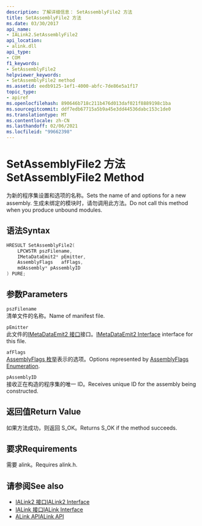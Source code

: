 ```yaml
---
description: 了解详细信息： SetAssemblyFile2 方法
title: SetAssemblyFile2 方法
ms.date: 03/30/2017
api_name:
- IALink2.SetAssemblyFile2
api_location:
- alink.dll
api_type:
- COM
f1_keywords:
- SetAssemblyFile2
helpviewer_keywords:
- SetAssemblyFile2 method
ms.assetid: eedb9125-1ef1-4000-abfc-7de86e5a1f17
topic_type:
- apiref
ms.openlocfilehash: 890646b718c211b476d013daf021f8889198c1ba
ms.sourcegitcommit: ddf7edb67715a5b9a45e3dd44536dabc153c1de0
ms.translationtype: MT
ms.contentlocale: zh-CN
ms.lasthandoff: 02/06/2021
ms.locfileid: "99662398"
---
```

# <a name="setassemblyfile2-method"></a><span data-ttu-id="57b77-103">SetAssemblyFile2 方法</span><span class="sxs-lookup"><span data-stu-id="57b77-103">SetAssemblyFile2 Method</span></span>

<span data-ttu-id="57b77-104">为新的程序集设置和选项的名称。</span><span class="sxs-lookup"><span data-stu-id="57b77-104">Sets the name of and options for a new assembly.</span></span> <span data-ttu-id="57b77-105">生成未绑定的模块时，请勿调用此方法。</span><span class="sxs-lookup"><span data-stu-id="57b77-105">Do not call this method when you produce unbound modules.</span></span>  
  
## <a name="syntax"></a><span data-ttu-id="57b77-106">语法</span><span class="sxs-lookup"><span data-stu-id="57b77-106">Syntax</span></span>  
  
```cpp  
HRESULT SetAssemblyFile2(  
    LPCWSTR pszFilename,  
    IMetaDataEmit2* pEmitter,  
    AssemblyFlags   afFlags,  
    mdAssembly* pAssemblyID  
) PURE;  
```  
  
## <a name="parameters"></a><span data-ttu-id="57b77-107">参数</span><span class="sxs-lookup"><span data-stu-id="57b77-107">Parameters</span></span>  

 `pszFilename`  
 <span data-ttu-id="57b77-108">清单文件的名称。</span><span class="sxs-lookup"><span data-stu-id="57b77-108">Name of manifest file.</span></span>  
  
 `pEmitter`  
 <span data-ttu-id="57b77-109">此文件的[IMetaDataEmit2 接口](../metadata/imetadataemit2-interface.md)接口。</span><span class="sxs-lookup"><span data-stu-id="57b77-109">[IMetaDataEmit2 Interface](../metadata/imetadataemit2-interface.md) interface for this file.</span></span>  
  
 `afFlags`  
 <span data-ttu-id="57b77-110">[AssemblyFlags 枚举](../metadata/assemblyflags-enumeration.md)表示的选项。</span><span class="sxs-lookup"><span data-stu-id="57b77-110">Options represented by [AssemblyFlags Enumeration](../metadata/assemblyflags-enumeration.md).</span></span>  
  
 `pAssemblyID`  
 <span data-ttu-id="57b77-111">接收正在构造的程序集的唯一 ID。</span><span class="sxs-lookup"><span data-stu-id="57b77-111">Receives unique ID for the assembly being constructed.</span></span>  
  
## <a name="return-value"></a><span data-ttu-id="57b77-112">返回值</span><span class="sxs-lookup"><span data-stu-id="57b77-112">Return Value</span></span>  

 <span data-ttu-id="57b77-113">如果方法成功，则返回 S_OK。</span><span class="sxs-lookup"><span data-stu-id="57b77-113">Returns S_OK if the method succeeds.</span></span>  
  
## <a name="requirements"></a><span data-ttu-id="57b77-114">要求</span><span class="sxs-lookup"><span data-stu-id="57b77-114">Requirements</span></span>  

 <span data-ttu-id="57b77-115">需要 alink。</span><span class="sxs-lookup"><span data-stu-id="57b77-115">Requires alink.h.</span></span>  
  
## <a name="see-also"></a><span data-ttu-id="57b77-116">请参阅</span><span class="sxs-lookup"><span data-stu-id="57b77-116">See also</span></span>

- [<span data-ttu-id="57b77-117">IALink2 接口</span><span class="sxs-lookup"><span data-stu-id="57b77-117">IALink2 Interface</span></span>](ialink2-interface.md)
- [<span data-ttu-id="57b77-118">IALink 接口</span><span class="sxs-lookup"><span data-stu-id="57b77-118">IALink Interface</span></span>](ialink-interface.md)
- [<span data-ttu-id="57b77-119">ALink API</span><span class="sxs-lookup"><span data-stu-id="57b77-119">ALink API</span></span>](index.md)
